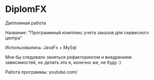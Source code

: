 # DiplomFX
Дипломная работа

Название: "Программный комплекс учета заказов для сервисного центра"

Использовались: JavaFx + MySql

Мне бы следовало заняться рефакторингом и внедрением зависимостей, но делать это я, конечно же, не буду :)
 
Работа программы: youtube.com/
